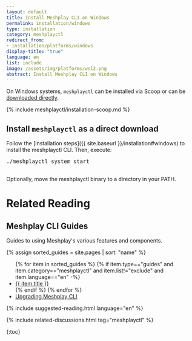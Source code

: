 ```yaml
---
layout: default
title: Install Meshplay CLI on Windows
permalink: installation/windows
type: installation
category: meshplayctl
redirect_from:
- installation/platforms/windows
display-title: "true"
language: en
list: include
image: /assets/img/platforms/wsl2.png
abstract: Install Meshplay CLI on Windows
---
```



On Windows systems, `meshplayctl` can be installed via Scoop or can be [downloaded directly](https://github.com/khulnasoft/meshplay/releases/latest).

{% include meshplayctl/installation-scoop.md %}

## Install `meshplayctl` as a direct download

Follow the [installation steps]({{ site.baseurl }}/installation#windows) to install the meshplayctl CLI. Then, execute:
<pre class="codeblock-pre">
<div class="codeblock"><div class="clipboardjs">./meshplayctl system start</div></div>
</pre>

Optionally, move the meshplayctl binary to a directory in your PATH.


<!-- Meshplay server supports customizing authentication flow callback URL, which can be configured in the following way
  <pre class="codeblock-pre">
  <div class="codeblock"><div class="clipboardjs">MESHPLAY_SERVER_CALLBACK_URL=https://custom-host ./meshplayctl system start</div></div>
  </pre>

Type `yes` when prompted to choose to configure a file. To get started, choose Docker as your platform to deploy Meshplay. -->

# Related Reading

## Meshplay CLI Guides

Guides to using Meshplay's various features and components.

{% assign sorted_guides = site.pages | sort: "name" %}

<ul>
  {% for item in sorted_guides %}
  {% if item.type=="guides" and item.category=="meshplayctl" and item.list!="exclude" and item.language=="en" -%}
    <li><a href="{{ site.baseurl }}{{ item.url }}">{{ item.title }}</a>
    </li>
    {% endif %}
  {% endfor %}
    <li><a href="{{ site.baseurl }}/guides/upgrade#upgrading-meshery-cli">Upgrading Meshplay CLI</a></li>
</ul>

{% include suggested-reading.html language="en" %}

{% include related-discussions.html tag="meshplayctl" %}

{:toc}